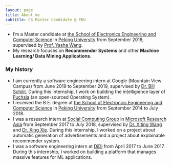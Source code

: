 ```yaml
---
layout: page
title: About me
subtitle: CS Master Candidate @ PKU
---
```


* I’m a Master candidate at [the School of Electronics Engineering and Computer Science](http://eecs.pku.edu.cn/) in [Peking University](www.pku.edu.cn) from September 2018, supervised by [Prof. Yasha Wang](http://www.sei.pku.edu.cn/people/wangys).
* My research focuses on **Recommender Systems** and other **Machine Learning/ Data Mining Applications**.

### My history
* I am currently a software engineering intern at Google (Mountain View Campus) from June 2019 to September 2019, supervised by [Dr. Bill Schilit](https://ai.google/research/people/author27501). During this internship, I work on building the intelligience layer of [Fuchsia](https://en.wikipedia.org/wiki/Google_Fuchsia) (an open-sourced Operating System).
* I received the B.E. degree at [the School of Electronics Engineering and Computer Science](http://eecs.pku.edu.cn/) in [Peking University](https://www.pku.edu.cn/) from September 2014 to July 2018.
* I was a research intern at [Social Computing Group](https://www.microsoft.com/en-us/research/group/social-computing-beijing/) in [Microsoft Research Asia](https://www.msra.cn/) from September 2017 to July 2018, supervised by [Dr. Xiting Wang](https://www.microsoft.com/en-us/research/people/xitwan/) and [Dr. Xing Xie](https://www.microsoft.com/en-us/research/people/xingx/). During this internship, I worked on a project about automatic generation of advertisements and a project about explainable recommender system. 
* I was a software engineering intern at [DiDi](https://www.didiglobal.com/) from April 2017 to June 2017. During this internship, I worked on building a platform that manages massive features for ML applications.
